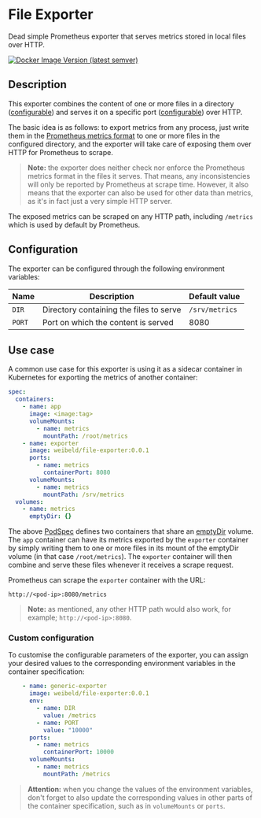 # File Exporter

Dead simple Prometheus exporter that serves metrics stored in local files over HTTP.

[![Docker Image Version (latest semver)](https://img.shields.io/docker/v/weibeld/file-exporter?color=blue&label=docker%20hub)](https://hub.docker.com/r/weibeld/file-exporter)

## Description

This exporter combines the content of one or more files in a directory ([configurable](#configuration)) and serves it on a specific port ([configurable](#configuration)) over HTTP.

The basic idea is as follows: to export metrics from any process, just write them in the [Prometheus metrics format](https://prometheus.io/docs/instrumenting/exposition_formats/#text-based-format) to one or more files in the configured directory, and the exporter will take care of exposing them over HTTP for Prometheus to scrape.

> **Note:** the exporter does neither check nor enforce the Prometheus metrics format in the files it serves. That means, any inconsistencies will only be reported by Prometheus at scrape time. However, it also means that the exporter can also be used for other data than metrics, as it's in fact just a very simple HTTP server.

The exposed metrics can be scraped on any HTTP path, including `/metrics` which is used by default by Prometheus.

## Configuration

The exporter can be configured through the following environment variables:

| Name | Description | Default value |
|------|-------------|---------------|
| `DIR` | Directory containing the files to serve | `/srv/metrics` |
| `PORT` | Port on which the content is served | 8080 |

## Use case

A common use case for this exporter is using it as a sidecar container in Kubernetes for exporting the metrics of another container:

```yaml
spec:
  containers:
    - name: app
      image: <image:tag>
      volumeMounts:
        - name: metrics
          mountPath: /root/metrics
    - name: exporter
      image: weibeld/file-exporter:0.0.1
      ports:
        - name: metrics
          containerPort: 8080
      volumeMounts:
        - name: metrics
          mountPath: /srv/metrics
  volumes:
    - name: metrics
      emptyDir: {}
```

The above [PodSpec](https://kubernetes.io/docs/reference/generated/kubernetes-api/v1.22/#podspec-v1-core) defines two containers that share an [emptyDir](https://kubernetes.io/docs/concepts/storage/volumes/#emptydir) volume. The `app` container can have its metrics exported by the `exporter` container by simply writing them to one or more files in its mount of the emptyDir volume (in that case `/root/metrics`). The `exporter` container will then combine and serve these files whenever it receives a scrape request.

Prometheus can scrape the `exporter` container with the URL:

```
http://<pod-ip>:8080/metrics
```

> **Note:** as mentioned, any other HTTP path would also work, for example; `http://<pod-ip>:8080`.

### Custom configuration

To customise the configurable parameters of the exporter, you can assign your desired values to the corresponding environment variables in the container specification:

```yaml
    - name: generic-exporter
      image: weibeld/file-exporter:0.0.1
      env:
        - name: DIR
          value: /metrics
        - name: PORT
          value: "10000"
      ports:
        - name: metrics
          containerPort: 10000
      volumeMounts:
        - name: metrics
          mountPath: /metrics
```

> **Attention:** when you change the values of the environment variables, don't forget to also update the corresponding values in other parts of the container specification, such as in `volumeMounts` or `ports`.
